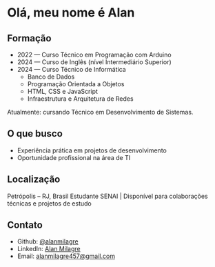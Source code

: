 # Olá, meu nome é Alan  

## Formação  
- 2022 — Curso Técnico em Programação com Arduino 
- 2024 — Curso de Inglês (nível Intermediário Superior)  
- 2024 — Curso Técnico de Informática  
  - Banco de Dados  
  - Programação Orientada a Objetos  
  - HTML, CSS e JavaScript  
  - Infraestrutura e Arquitetura de Redes  

Atualmente: cursando Técnico em Desenvolvimento de Sistemas.  

## O que busco  
- Experiência prática em projetos de desenvolvimento  
- Oportunidade profissional na área de TI  

## Localização

Petrópolis – RJ, Brasil
Estudante SENAI | Disponível para colaborações técnicas e projetos de estudo

## Contato  
- Github: [@alanmilagre](https://github.com/alanmilagre)
- LinkedIn: [Alan Milagre](www.linkedin.com/in/alan-m-446ba2279) 
- Email: alanmilagre457@gmail.com
